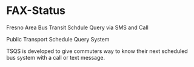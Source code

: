 # FAX-Status
Fresno Area Bus Transit Schdule Query via SMS and Call

Public Transport Schedule Query System


TSQS is developed to give commuters way to know their next scheduled bus system with a call or text message.
